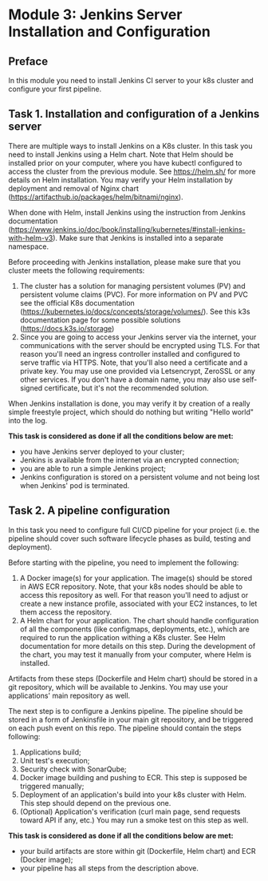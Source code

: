 # Module 3: Jenkins Server Installation and Configuration

## Preface

In this module you need to install Jenkins CI server to your k8s cluster and configure your first pipeline.

## Task 1. Installation and configuration of a Jenkins server

There are multiple ways to install Jenkins on a K8s cluster. In this task you need to install Jenkins using a Helm chart. Note that Helm should be installed prior on your computer, where you have kubectl configured to access the cluster from the previous module. See https://helm.sh/ for more details on Helm installation. You may verify your Helm installation by deployment and removal of Nginx chart (https://artifacthub.io/packages/helm/bitnami/nginx).

When done with Helm, install Jenkins using the instruction from Jenkins documentation (https://www.jenkins.io/doc/book/installing/kubernetes/#install-jenkins-with-helm-v3). Make sure that Jenkins is installed into a separate namespace.

Before proceeding with Jenkins installation, please make sure that you cluster meets the following requirements:

1. The cluster has a solution for managing persistent volumes (PV) and persistent volume claims (PVC). For more information on PV and PVC see the official K8s documentation (https://kubernetes.io/docs/concepts/storage/volumes/). See this k3s documentation page for some possible solutions (https://docs.k3s.io/storage)
2. Since you are going to access your Jenkins server via the internet, your communications with the server should be encrypted using TLS. For that reason you'll need an ingress controller installed and configured to serve traffic via HTTPS. Note, that you'll also need a certificate and a private key. You may use one provided via Letsencrypt, ZeroSSL or any other services. If you don't have a domain name, you may also use self-signed certificate, but it's not the recommended solution.

When Jenkins installation is done, you may verify it by creation of a really simple freestyle project, which should do nothing but writing "Hello world" into the log.

**This task is considered as done if all the conditions below are met:**

- you have Jenkins server deployed to your cluster;
- Jenkins is available from the internet via an encrypted connection;
- you are able to run a simple Jenkins project;
- Jenkins configuration is stored on a persistent volume and not being lost when Jenkins' pod is terminated.

## Task 2. A pipeline configuration

In this task you need to configure full CI/CD pipeline for your project (i.e. the pipeline should cover such software lifecycle phases as build, testing and deployment).

Before starting with the pipeline, you need to implement the following:

1. A Docker image(s) for your application. The image(s) should be stored in AWS ECR repository. Note, that your k8s nodes should be able to access this repository as well. For that reason you'll need to adjust or create a new instance profile, associated with your EC2 instances, to let them access the repository.
2. A Helm chart for your application. The chart should handle configuration of all the components (like configmaps, deployments, etc.), which are required to run the application withing a K8s cluster. See Helm documentation for more details on this step. During the development of the chart, you may test it manually from your computer, where Helm is installed.

Artifacts from these steps (Dockerfile and Helm chart) should be stored in a git repository, which will be available to Jenkins. You may use your applications' main repository as well.

The next step is to configure a Jenkins pipeline. The pipeline should be stored in a form of Jenkinsfile in your main git repository, and be triggered on each push event on this repo. The pipeline should contain the steps following:

1. Applications build;
2. Unit test's execution;
3. Security check with SonarQube;
4. Docker image building and pushing to ECR. This step is supposed be triggered manually;
5. Deployment of an application's build into your k8s cluster with Helm. This step should depend on the previous one.
6. (Optional) Application's verification (curl main page, send requests toward API if any, etc.) You may run a smoke test on this step as well.

**This task is considered as done if all the conditions below are met:**

- your build artifacts are store within git (Dockerfile, Helm chart) and ECR (Docker image);
- your pipeline has all steps from the description above.
